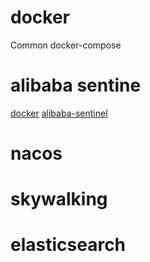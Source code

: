 # docker
Common docker-compose

# alibaba sentine 
[docker](https://github.com/hb0730/docker/tree/master/sentinel)
[alibaba-sentinel](https://github.com/alibaba/Sentinel)
# nacos 

# skywalking

# elasticsearch